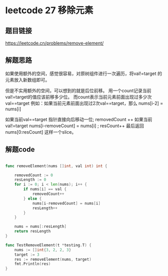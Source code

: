# leetcode 27 移除元素

## 题目链接

https://leetcode.cn/problems/remove-element/


## 解题思路

如果使用额外的空间，感觉很容易，对原树组件进行一次遍历，将val!=target
的元素放入新数组即可。

但是不实用额外的空间，可以想到的就是后位前移。
用一个count记录当前val!=target的值应该前移多少位。
而count表示当前元素前面出现过多少次val==target
例如：如果当前元素前面出现过2次val==target，那么 nums[i-2] = nums[i]

如果当前val==target 指针直接向后移动一位; removedCount ++
如果当前val!=target nums[i-removeCount] = nums[i] ; resCount++
最后返回nums[0:resCount] 这样一个slice。



## 解题code

```go

func removeElement(nums []int, val int) int {

	removedCount := 0
	resLength := 0
	for i := 0; i < len(nums); i++ {
		if nums[i] == val {
			removedCount++
		} else {
			nums[i-removedCount] = nums[i]
			resLength++
		}
	}

	nums = nums[:resLength]
	return resLength
}

func TestRemoveElement(t *testing.T) {
	nums := []int{3, 2, 2, 3}
	target := 3
	res := removeElement(nums, target)
	fmt.Println(res)
}

```
